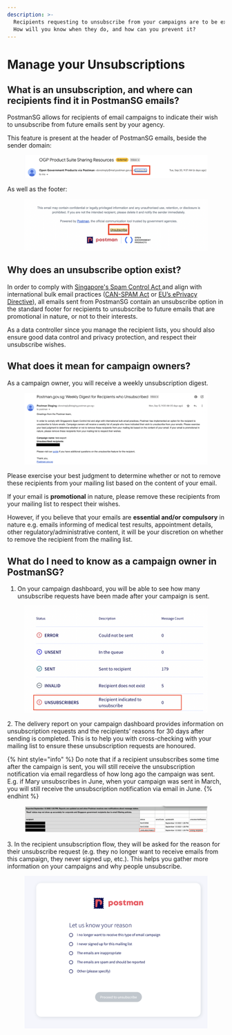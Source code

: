 ```yaml
---
description: >-
  Recipients requesting to unsubscribe from your campaigns are to be expected.
  How will you know when they do, and how can you prevent it?
---
```


# Manage your Unsubscriptions

## What is an unsubscription, and where can recipients find it in PostmanSG emails?

PostmanSG allows for recipients of email campaigns to indicate their wish to unsubscribe from future emails sent by your agency.

This feature is present at the header of PostmanSG emails, beside the sender domain:

<figure><img src="../../../.gitbook/assets/Screenshot 2022-09-26 at 11.32.37 AM.png" alt=""><figcaption></figcaption></figure>

As well as the footer:

<figure><img src="../../../.gitbook/assets/Screenshot 2022-09-22 at 10.25.36 AM.png" alt=""><figcaption></figcaption></figure>

## Why does an unsubscribe option exist?

In order to comply with [Singapore's Spam Control Act ](https://sso.agc.gov.sg/Act/SCA2007)and align with international bulk email practices ([CAN-SPAM Act](https://www.ftc.gov/tips-advice/business-center/guidance/can-spam-act-compliance-guide-business) or [EU’s ePrivacy Directive](https://ec.europa.eu/information\_society/doc/factsheets/024-privacy-and-spam-en.pdf)), all emails sent from PostmanSG contain an unsubscribe option in the standard footer for recipients to unsubscribe to future emails that are promotional in nature, or not to their interests.

As a data controller since you manage the recipient lists, you should also ensure good data control and privacy protection, and respect their unsubscribe wishes.

## What does it mean for campaign owners?

As a campaign owner, you will receive a weekly unsubscription digest.

<figure><img src="../../../.gitbook/assets/Screenshot 2022-09-22 at 1.53.15 PM.png" alt=""><figcaption></figcaption></figure>

Please exercise your best judgment to determine whether or not to remove these recipients from your mailing list based on the content of your email.

If your email is **promotional** in nature, please remove these recipients from your mailing list to respect their wishes.

However, if you believe that your emails are **essential and/or compulsory** in nature e.g. emails informing of medical test results, appointment details, other regulatory/administrative content, it will be your discretion on whether to remove the recipient from the mailing list.

## What do I need to know as a campaign owner in PostmanSG?

1. On your campaign dashboard, you will be able to see how many unsubscribe requests have been made after your campaign is sent.

<figure><img src="../../../.gitbook/assets/Screenshot 2022-09-22 at 4.25.17 PM.png" alt=""><figcaption></figcaption></figure>

2\. The delivery report on your campaign dashboard provides information on unsubscription requests and the recipients’ reasons for 30 days after sending is completed. This is to help you with cross-checking with your mailing list to ensure these unsubscription requests are honoured.

{% hint style="info" %}
Do note that if a recipient unsubscribes some time after the campaign is sent, you will still receive the unsubscription notification via email regardless of how long ago the campaign was sent. E.g. if Mary unsubscribes in June, when your campaign was sent in March, you will still receive the unsubscription notification via email in June.
{% endhint %}

<figure><img src="../../../.gitbook/assets/Screenshot 2022-09-22 at 4.14.07 PM.png" alt=""><figcaption></figcaption></figure>

3\. In the recipient unsubscription flow, they will be asked for the reason for their unsubscribe request (e.g. they no longer want to receive emails from this campaign, they never signed up, etc.). This helps you gather more information on your campaigns and why people unsubscribe.

<figure><img src="../../../.gitbook/assets/Screenshot 2022-09-28 at 6.15.37 PM.png" alt=""><figcaption></figcaption></figure>
